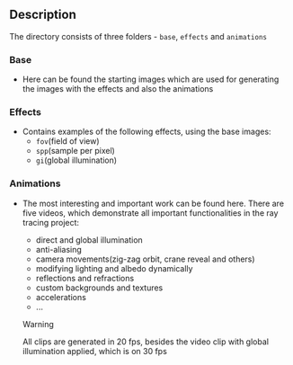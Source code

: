 Description
-

The directory consists of three folders - `base`, `effects` and `animations`

### Base

- Here can be found the starting images which are used for generating the images with the effects and also the animations

### Effects

- Contains examples of the following effects, using the base images:
  - `fov`(field of view)
  - `spp`(sample per pixel)
  - `gi`(global illumination) 

### Animations

- The most interesting and important work can be found here. There are five videos, which demonstrate all important functionalities in the ray tracing project:

  - direct and global illumination
  - anti-aliasing
  - camera movements(zig-zag orbit, crane reveal and others)
  - modifying lighting and albedo dynamically
  - reflections and refractions
  - custom backgrounds and textures
  - accelerations
  - ...

  > [!WARNING]
  > All clips are generated in 20 fps, besides the video clip with global illumination applied, which is on 30 fps
